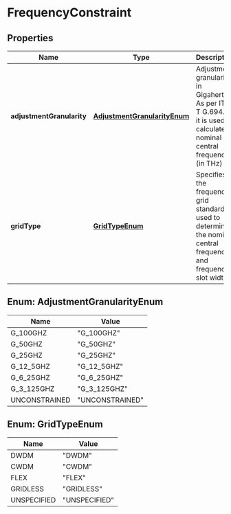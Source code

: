 
# FrequencyConstraint

## Properties
Name | Type | Description | Notes
------------ | ------------- | ------------- | -------------
**adjustmentGranularity** | [**AdjustmentGranularityEnum**](#AdjustmentGranularityEnum) | Adjustment granularity in Gigahertz. As per ITU-T G.694.1, it is used to calculate nominal central frequency (in THz) |  [optional]
**gridType** | [**GridTypeEnum**](#GridTypeEnum) | Specifies the frequency grid standard used to determine the nominal central frequency and frequency slot width |  [optional]


<a name="AdjustmentGranularityEnum"></a>
## Enum: AdjustmentGranularityEnum
Name | Value
---- | -----
G_100GHZ | &quot;G_100GHZ&quot;
G_50GHZ | &quot;G_50GHZ&quot;
G_25GHZ | &quot;G_25GHZ&quot;
G_12_5GHZ | &quot;G_12_5GHZ&quot;
G_6_25GHZ | &quot;G_6_25GHZ&quot;
G_3_125GHZ | &quot;G_3_125GHZ&quot;
UNCONSTRAINED | &quot;UNCONSTRAINED&quot;


<a name="GridTypeEnum"></a>
## Enum: GridTypeEnum
Name | Value
---- | -----
DWDM | &quot;DWDM&quot;
CWDM | &quot;CWDM&quot;
FLEX | &quot;FLEX&quot;
GRIDLESS | &quot;GRIDLESS&quot;
UNSPECIFIED | &quot;UNSPECIFIED&quot;



